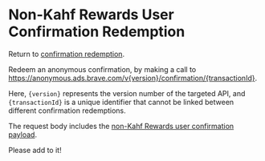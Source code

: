 # Non-Kahf Rewards User Confirmation Redemption

Return to [confirmation redemption](../../../utility/redeem_confirmation/README.md).

Redeem an anonymous confirmation, by making a call to https://anonymous.ads.brave.com/v{version}/confirmation/{transactionId}.

Here, `{version}` represents the version number of the targeted API, and `{transactionId}` is a unique identifier that cannot be linked between different confirmation redemptions.

The request body includes the [non-Kahf Rewards user confirmation payload](../../../confirmations/non_reward/README.md).

Please add to it!
